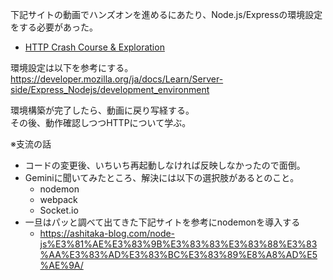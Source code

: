 下記サイトの動画でハンズオンを進めるにあたり、Node.js/Expressの環境設定をする必要があった。<br>
* [HTTP Crash Course & Exploration](https://www.youtube.com/watch?v=iYM2zFP3Zn0)

環境設定は以下を参考にする。<br>
https://developer.mozilla.org/ja/docs/Learn/Server-side/Express_Nodejs/development_environment<br>

環境構築が完了したら、動画に戻り写経する。<br>
その後、動作確認しつつHTTPについて学ぶ。<br>

※支流の話<br>
* コードの変更後、いちいち再起動しなければ反映しなかったので面倒。
* Geminiに聞いてみたところ、解決には以下の選択肢があるとのこと。
  * nodemon
  * webpack
  * Socket.io
* 一旦はパッと調べて出てきた下記サイトを参考にnodemonを導入する
  * https://ashitaka-blog.com/node-js%E3%81%AE%E3%83%9B%E3%83%83%E3%83%88%E3%83%AA%E3%83%AD%E3%83%BC%E3%83%89%E8%A8%AD%E5%AE%9A/
